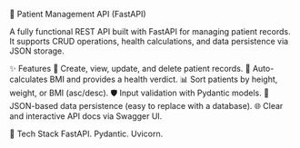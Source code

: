 🏥 Patient Management API (FastAPI)

A fully functional REST API built with FastAPI for managing patient records.
It supports CRUD operations, health calculations, and data persistence via JSON storage.

✨ Features
📌 Create, view, update, and delete patient records.
🧮 Auto-calculates BMI and provides a health verdict.
📊 Sort patients by height, weight, or BMI (asc/desc).
🛡️ Input validation with Pydantic models.
💾 JSON-based data persistence (easy to replace with a database).
🌐 Clear and interactive API docs via Swagger UI.

🚀 Tech Stack
FastAPI.
Pydantic.
Uvicorn.
